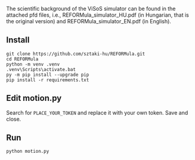The scientific background of the ViSoS simulator can be found in the attached pfd files, i.e., REFORMula_simulator_HU.pdf (in Hungarian, that is the original version) and REFORMula_simulator_EN.pdf (in English).
## Install
```
git clone https://github.com/sztaki-hu/REFORMula.git
cd REFORMula
python -m venv .venv
.venv\Scripts\activate.bat
py -m pip install --upgrade pip
pip install -r requirements.txt
```
## Edit motion.py
Search for ```PLACE_YOUR_TOKEN``` and replace it with your own token. Save and close.
## Run
```python motion.py```
